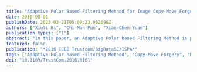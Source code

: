 ```yaml
---
title: "Adaptive Polar Based Filtering Method for Image Copy-Move Forgery Detection"
date: 2016-08-01
publishDate: 2023-03-21T05:09:23.952696Z
authors: ["Xiuli Bi", "Chi-Man Pun", "Xiao-Chen Yuan"]
publication_types: ["1"]
abstract: "In this paper, an Adaptive Polar based Filtering Method is proposed for image copy-move forgery detection. In order to improve the performance of detection method, the post-processing of the matching results is worth being focused on. To filter out the redundant pixels from the initially matched pixels, two pixels sets-Symmetrical Matched Pixels set and Unsymmetrical Matched Pixels set, are extracted from the matched pixel pairs, furthermore, the polar distributions of the two sets are calculated respectively. Then, the filtering thresholds can be adaptively calculated according to the polar distribution, thus the redundant pixels can be filtered out accordingly. Finally, some morphological operations are applied to the remained pixels to generate the detected forged regions. Experimental results show that the proposed scheme can achieve much better detection results compared with the existing state-of-the-art copy-move forgery detection methods."
featured: false
publication: "*2016 IEEE Trustcom/BigDataSE/ISPA*"
tags: ["Adaptive Polar based Filtering Method", "Copy-Move Forgery", "Polar Distribution"]
doi: "10.1109/TrustCom.2016.0161"
---
```



